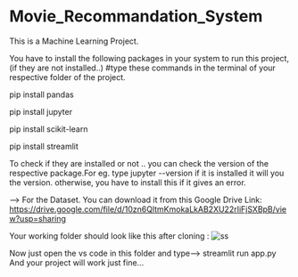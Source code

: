 # Movie_Recommandation_System
This is a Machine Learning Project. 

You have to install the following packages in your system to run this project, (if they are not installed..)
#type these commands in the terminal of your respective folder of the project.

pip install pandas

pip install jupyter

pip install scikit-learn

pip install streamlit

To check if they are installed or not .. you can check the version of the respective package.For eg. type   jupyter --version   if it is installed it will you the version. otherwise, you have to install this if it gives an error.

-->  For the Dataset. You can download it from this Google Drive Link: https://drive.google.com/file/d/10zn6QltmKmokaLkAB2XU22rIiFjSXBpB/view?usp=sharing

Your working folder should look like this after cloning :
![ss](https://github.com/AdhishthanAshok/Movie_Recommandation_System/assets/96656037/d7d0c737-5d35-4c44-8f30-4c739f02999f)

Now just open the vs code in this folder and type--> streamlit run app.py
And your project will work just fine...
